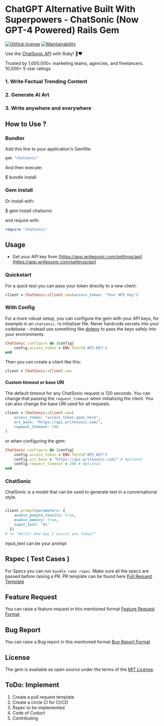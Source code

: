 # ChatGPT Alternative Built With Superpowers - ChatSonic (Now GPT-4 Powered) Rails Gem

[![GitHub license](https://img.shields.io/badge/license-MIT-blue.svg)](https://github.com/SamalaSumanth0262/chatsonic/blob/master/LICENSE)
[![Maintainability](https://api.codeclimate.com/v1/badges/a99a88d28ad37a79dbf6/maintainability)](https://codeclimate.com/github/codeclimate/codeclimate/maintainability)

Use the [ChatSonic API](https://writesonic.com/chat) with Ruby! 🤖❤️

Trusted by 1,000,000+ marketing teams, agencies, and freelancers. 10,000+ 5-star ratings.

### 1. Write Factual Trending Content
### 2. Generate AI Art
### 3. Write anywhere and everywhere

## How to Use ?

### Bundler

Add this line to your application's Gemfile:

```ruby
gem "chatsonic"
```

And then execute:

$ bundle install

### Gem install

Or install with:

$ gem install chatsonic

and require with:

```ruby
require "chatsonic"
```


## Usage

- Get your API key from [https://app.writesonic.com/settings/api](https://app.writesonic.com/settings/api)

### Quickstart

For a quick test you can pass your token directly to a new client:

```ruby
client = ChatSonic::Client.new(access_token: "Your API Key")
```

### With Config

For a more robust setup, you can configure the gem with your API keys, for example in an `chatsonic.rb` initializer file. Never hardcode secrets into your codebase - instead use something like [dotenv](https://github.com/motdotla/dotenv) to pass the keys safely into your environments.

```ruby
ChatSonic.configure do |config|
    config.access_token = ENV.fetch('API-KEY')
end
```

Then you can create a client like this:

```ruby
client = ChatSonic::Client.new
```

#### Custom timeout or base URI

The default timeout for any ChatSonic request is 120 seconds. You can change that passing the `request_timeout` when initializing the client. You can also change the base URI used for all requests. 

```ruby
client = ChatSonic::Client.new(
    access_token: "access_token_goes_here",
    uri_base: "https://api.writesonic.com/",
    request_timeout: 240
)
```

or when configuring the gem:

```ruby
ChatSonic.configure do |config|
    config.access_token = ENV.fetch("API_KEY")
    config.uri_base = "https://api.writesonic.com/" # Optional
    config.request_timeout = 240 # Optional
end
```

### ChatSonic

ChatSonic is a model that can be used to generate text in a conversational style.

```ruby

client.prompt(parameters: {
    enable_google_results: true,
    enable_memory: true,
    input_text: 'Hi'
  })
# => "Hello! How may I assist you today?"
```

input_text can be your prompt

## Rspec ( Test Cases )

For Specs you can run `bundle rake rspec`. Make sure all the specs are passed before raising a PR. PR template can be found here [Pull Request Template](https://github.com/SamalaSumanth0262/chatsonic/blob/master/pull_request_template.md)

## Feature Request
You can raise a feature request in this mentioned format [Feature Request Format](https://github.com/SamalaSumanth0262/chatsonic/blob/master/.github/ISSUE_TEMPLATE/feature_request.md)

## Bug Report
You can raise a Bug report in this mentioned format [Bug Report Format](https://github.com/SamalaSumanth0262/chatsonic/blob/master/.github/ISSUE_TEMPLATE/bug_report.md)


## License

The gem is available as open source under the terms of the [MIT License](https://opensource.org/licenses/MIT).


## ToDo: Implement
1. Create a pull request template
2. Create a circle CI for CI/CD
3. Rspec to be implemented
4. Code of Coduct
5. Contributing
